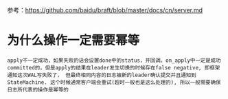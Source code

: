 
参考：https://github.com/baidu/braft/blob/master/docs/cn/server.md
# 为什么操作一定需要幂等

```
apply不一定成功，如果失败的话会设置done中的status，并回调。on_apply中一定是成功committed的，但是apply的结果在leader发生切换的时候存在false negative, 即框架通知这次WAL写失败了， 但最终相同内容的日志被新的leader确认提交并且通知到StateMachine. 这个时候通常客户端会重试(超时一般也是这么处理的), 所以一般需要确保日志所代表的操作是幂等的
```